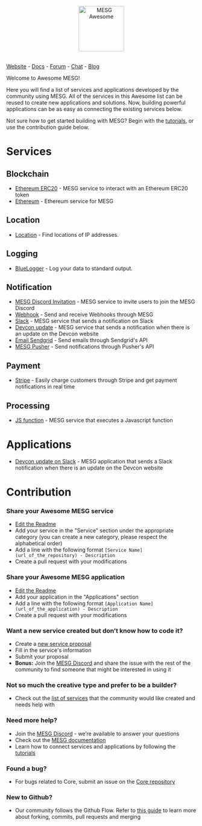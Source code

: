 <p align="center">
  <img src="https://cdn.rawgit.com/mesg-foundation/awesome/master/logo.svg" alt="MESG Awesome" height="120">
  <br/><br/>
</p>

[Website](https://mesg.com/) - [Docs](https://docs.mesg.com/) - [Forum](https://forum.mesg.com) - [Chat](https://discordapp.com/invite/SaZ5HcE) - [Blog](https://medium.com/mesg)

Welcome to Awesome MESG! 

Here you will find a list of services and applications developed by the community using MESG. All of the services in this Awesome list can be reused to create new applications and solutions. Now, building powerful applications can be as easy as connecting the existing services below.

Not sure how to get started building with MESG? Begin with the [tutorials](https://tutorials.mesg.com/), or use the contribution guide below.

# Services

## Blockchain

- [Ethereum ERC20](https://github.com/mesg-foundation/service-ethereum-erc20) - MESG service to interact with an Ethereum ERC20 token
- [Ethereum](https://github.com/mesg-foundation/service-ethereum) - Ethereum service for MESG

## Location

- [Location](https://github.com/ilgooz/service-location) - Find locations of IP addresses.

## Logging

- [BlueLogger](https://github.com/ilgooz/service-bluelogger) - Log your data to standard output.

## Notification

- [MESG Discord Invitation](https://github.com/mesg-foundation/service-discord-invitation) - MESG service to invite users to join the MESG Discord
- [Webhook](https://github.com/mesg-foundation/service-webhook) - Send and receive Webhooks through MESG
- [Slack](https://github.com/mesg-foundation/service-slack) - MESG service that sends a notification on Slack
- [Devcon update](https://github.com/mesg-foundation/service-devcon-update) - MESG service that sends a notification when there is an update on the Devcon website
- [Email Sendgrid](https://github.com/mesg-foundation/service-email-sendgrid.git) - Send emails through Sendgrid's API
- [MESG Pusher](https://github.com/Roms1383/mesg-pusher.git) - Send notifications through Pusher's API

## Payment

- [Stripe](https://github.com/mesg-foundation/service-stripe) - Easily charge customers through Stripe and get payment notifications in real time

## Processing

- [JS function](https://github.com/mesg-foundation/service-js-function) - MESG service that executes a Javascript function

# Applications

- [Devcon update on Slack](https://github.com/mesg-foundation/application-devcon-update-on-slack) - MESG application that sends a Slack notification when there is an update on the Devcon website

# Contribution

### Share your Awesome MESG service
- [Edit the Readme](https://github.com/mesg-foundation/awesome/edit/master/README.md)
- Add your service in the "Service" section under the appropriate category (you can create a new category, please respect the alphabetical order)
- Add a line with the following format `[Service Name](url_of_the_repository) - Description`
- Create a pull request with your modifications

### Share your Awesome MESG application
- [Edit the Readme](https://github.com/mesg-foundation/awesome/edit/master/README.md)
- Add your application in the "Applications" section
- Add a line with the following format `[Application Name](url_of_the_application) - Description`
- Create a pull request with your modifications

### Want a new service created but don’t know how to code it?
- Create a [new service proposal](https://github.com/mesg-foundation/awesome/issues/new?template=service.md&labels=service)
- Fill in the service's information
- Submit your proposal
- **Bonus:** Join the [MESG Discord](https://discord.gg/SaZ5HcE) and share the issue with the rest of the community to find someone that might be interested in using it

### Not so much the creative type and prefer to be a builder?
- Check out the [list of services](https://github.com/mesg-foundation/awesome/issues?q=is%3Aissue+is%3Aopen+label%3Aservice) that the community would like created and needs help with

### Need more help?
- Join the [MESG Discord](https://discord.gg/SaZ5HcE) - we’re available to answer your questions
- Check out the [MESG documentation](https://docs.mesg.com)
- Learn how to connect services and applications by following the [tutorials](https://tutorials.mesg.com)

### Found a bug?
- For bugs related to Core, submit an issue on the [Core repository](https://github.com/mesg-foundation/core/issues)

### New to Github? 
- Our community follows the Github Flow. Refer to [this guide](https://guides.github.com/introduction/flow/) to learn more about forking, commits, pull requests and merging
